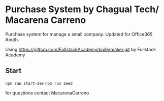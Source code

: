 # Purchase System by Chagual Tech/ Macarena Carreno

Purchase system for manage a small company. Updated for Office365 Aouth.

Using https://github.com/FullstackAcademy/boilermaker.git by Fullstack Academy

## Start

`npm run start-dev`
`npm run seed`

for questions contact MacarenaCarreno

